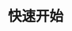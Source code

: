 ---
title: "快速开始"
linkTitle: "快速开始"
type: docs
weight: 2
description: >
  快速了解、安装和使用 ChaosBlade。
---